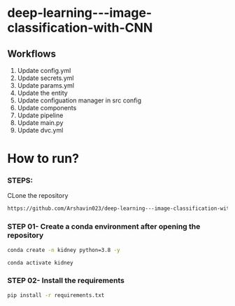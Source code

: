 # deep-learning---image-classification-with-CNN


## Workflows

1. Update config.yml
2. Update secrets.yml
3. Update params.yml
4. Update the entity
5. Update configuation manager in src config
6. Update components
7. Update pipeline
8. Update main.py
9. Update dvc.yml


# How to run?

### STEPS:

CLone the repository

```bash
https://github.com/Arshavin023/deep-learning---image-classification-with-CNN
```

### STEP 01- Create a conda environment after opening the repository

```bash
conda create -n kidney python=3.8 -y
```

```bash
conda activate kidney
```


### STEP 02- Install the requirements
```bash
pip install -r requirements.txt
```